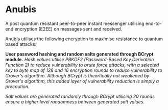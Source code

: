 # Anubis
A post quantum resistant peer-to-peer instant messenger utilising end-to-end encryption (E2EE) on messages sent and received.

Anubis utilises the following encryption to maximise resistance to quantum based attacks:

**User password hashing and random salts generated through BCrypt module.**
*Hash values utilise PBKDF2 (Password-Based Key Derivation Function 2) to reduce vulnerability to brute force attacks, with a selected key to byte map of 128 and 16 encryption rounds to reduce vulnerability to Grover's algorithm. Although BCrypt is theortically not weakened by Grover's algorithm, this added layer of vulnerability reduction is simply a precaution.*

*Salt values are generated randomly through BCrypt utilising 20 rounds ensure a higher level randomness between generated salt values.*
